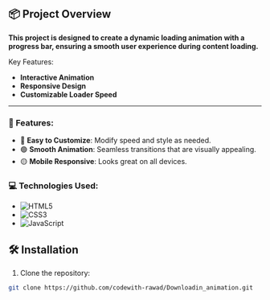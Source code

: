 ## 📦 Project Overview

**This project is designed to create a dynamic loading animation with a progress bar, ensuring a smooth user experience during content loading.**

Key Features:
- **Interactive Animation**
- **Responsive Design**
- **Customizable Loader Speed**

---
### 🔧 Features:
- 🔵 **Easy to Customize**: Modify speed and style as needed.
- 🟢 **Smooth Animation**: Seamless transitions that are visually appealing.
- 🟡 **Mobile Responsive**: Looks great on all devices.

### 💻 Technologies Used:
- ![HTML5](https://img.shields.io/badge/HTML5-E34F26?style=flat-square&logo=html5&logoColor=white)
- ![CSS3](https://img.shields.io/badge/CSS3-1572B6?style=flat-square&logo=css3&logoColor=white)
- ![JavaScript](https://img.shields.io/badge/JavaScript-F7DF1E?style=flat-square&logo=javascript&logoColor=black)



## 🛠️ Installation

1. Clone the repository:
```bash
git clone https://github.com/codewith-rawad/Downloadin_animation.git
